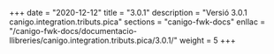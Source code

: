 +++
date        = "2020-12-12"
title       = "3.0.1"
description = "Versió 3.0.1 canigo.integration.tributs.pica"
sections    = "canigo-fwk-docs"
enllac		= "/canigo-fwk-docs/documentacio-llibreries/canigo.integration.tributs.pica/3.0.1/"
weight		= 5
+++
